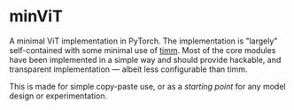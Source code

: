 # minViT
A minimal ViT implementation in PyTorch. 
The implementation is "largely" self-contained with some minimal use of [timm](https://github.com/huggingface/pytorch-image-models). 
Most of the core modules have been implemented in a simple way and should provide hackable, and transparent implementation — albeit less configurable than timm.

This is made for simple copy-paste use, or as a *starting point* for any model design or experimentation. 